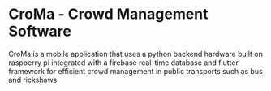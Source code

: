 # CroMa - Crowd Management Software
CroMa is a mobile application that uses a python backend hardware built on raspberry pi integrated with a firebase real-time database and flutter framework for efficient crowd management in public transports such as bus and rickshaws.

